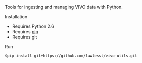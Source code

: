 Tools for ingesting and managing VIVO data with Python.

Installation

* Requires Python 2.6
* Requires [pip](https://pypi.python.org/pypi/pip)
* Requires git

Run
~~~
$pip install git+https://github.com/lawlesst/vivo-utils.git
~~~
